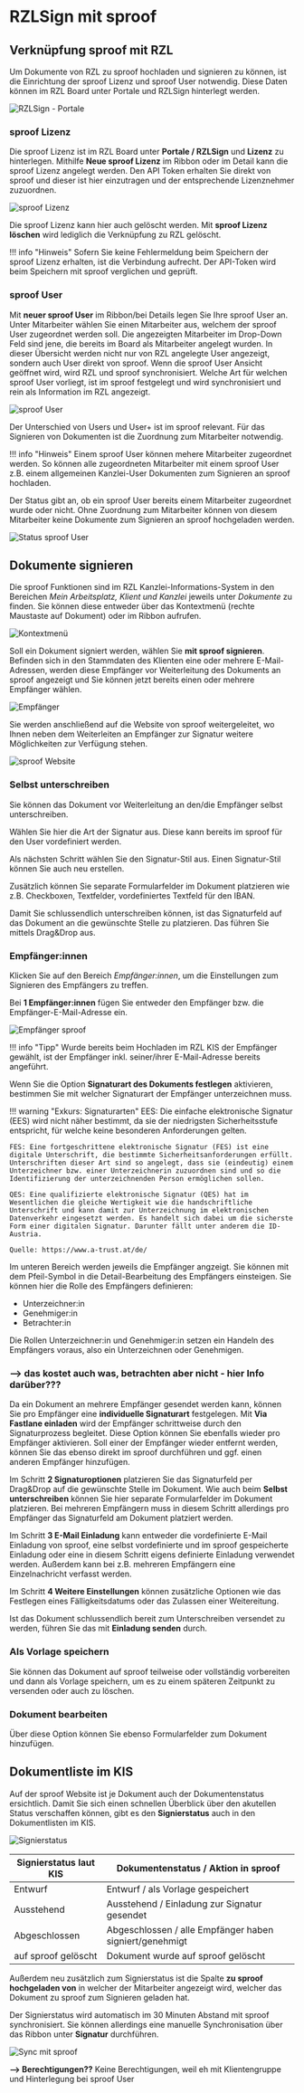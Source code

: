 # RZLSign mit sproof 

## Verknüpfung sproof mit RZL

Um Dokumente von RZL zu sproof hochladen und signieren zu können, ist die Einrichtung der sproof Lizenz und sproof User notwendig. Diese Daten können im RZL Board unter Portale und RZLSign hinterlegt werden.

![RZLSign - Portale](<img/Portale_RZLSign.png>)

### sproof Lizenz

Die sproof Lizenz ist im RZL Board unter **Portale / RZLSign** und **Lizenz** zu hinterlegen.
Mithilfe **Neue sproof Lizenz** im Ribbon oder im Detail kann die sproof Lizenz angelegt werden. Den API Token erhalten Sie direkt von sproof und dieser ist hier einzutragen und der entsprechende Lizenznehmer zuzuordnen.

![sproof Lizenz](<img/Lizenz.png>)

Die sproof Lizenz kann hier auch gelöscht werden. Mit **sproof Lizenz löschen** wird lediglich die Verknüpfung zu RZL gelöscht.

!!! info "Hinweis"
    Sofern Sie keine Fehlermeldung beim Speichern der sproof Lizenz erhalten, ist die Verbindung aufrecht. Der API-Token wird beim Speichern mit sproof verglichen und geprüft.

### sproof User

Mit **neuer sproof User** im Ribbon/bei Details legen Sie Ihre sproof User an. Unter Mitarbeiter wählen Sie einen Mitarbeiter aus, welchem der sproof User zugeordnet werden soll. Die angezeigten Mitarbeiter im Drop-Down Feld sind jene, die bereits im Board als Mitarbeiter angelegt wurden.
In dieser Übersicht werden nicht nur von RZL angelegte User angezeigt, sondern auch User direkt von sproof. Wenn die sproof User Ansicht geöffnet wird, wird RZL und sproof synchronisiert. Welche Art für welchen sproof User vorliegt, ist im sproof festgelegt und wird synchronisiert und rein als Information im RZL angezeigt.

![sproof User](<img/User.png>)

Der Unterschied von Users und User+ ist im sproof relevant. Für das Signieren von Dokumenten ist die Zuordnung zum Mitarbeiter notwendig.

!!! info "Hinweis"
    Einem sproof User können mehere Mitarbeiter zugeordnet werden. So können alle zugeordneten Mitarbeiter mit einem sproof User z.B. einem allgemeinen Kanzlei-User Dokumenten zum Signieren an sproof hochladen.

Der Status gibt an, ob ein sproof User bereits einem Mitarbeiter zugeordnet wurde oder nicht. Ohne Zuordnung zum Mitarbeiter können von diesem Mitarbeiter keine Dokumente zum Signieren an sproof hochgeladen werden.

![Status sproof User](img/Status_User.png)

## Dokumente signieren

Die sproof Funktionen sind im RZL Kanzlei-Informations-System in den Bereichen *Mein Arbeitsplatz, Klient und Kanzlei* jeweils unter *Dokumente* zu finden. Sie können diese entweder über das Kontextmenü  (rechte Maustaste auf Dokument) oder im Ribbon aufrufen.

![Kontextmenü](<img/Kontextmenü.png>)

Soll ein Dokument signiert werden, wählen Sie **mit sproof signieren**.
Befinden sich in den Stammdaten des Klienten eine oder mehrere E-Mail-Adressen, werden diese Empfänger vor Weiterleitung des Dokuments an sproof angezeigt und Sie können jetzt bereits einen oder mehrere Empfänger wählen.

![Empfänger](<img/Empfänger wählen.png>)

Sie werden anschließend auf die Website von sproof weitergeleitet, wo Ihnen neben dem Weiterleiten an Empfänger zur Signatur weitere Möglichkeiten zur Verfügung stehen.

![sproof Website](<img/sproof Website.png>)

### Selbst unterschreiben

Sie können das Dokument vor Weiterleitung an den/die Empfänger selbst unterschreiben. 

Wählen Sie hier die Art der Signatur aus. Diese kann bereits im sproof für den User vordefiniert werden.

Als nächsten Schritt wählen Sie den Signatur-Stil aus. Einen Signatur-Stil können Sie auch neu erstellen.

Zusätzlich können Sie separate Formularfelder im Dokument platzieren wie z.B. Checkboxen, Textfelder, vordefiniertes Textfeld für den IBAN.

Damit Sie schlussendlich unterschreiben können, ist das Signaturfeld auf das Dokument an die gewünschte Stelle zu platzieren. Das führen Sie mittels Drag&Drop aus.

### Empfänger:innen

Klicken Sie auf den Bereich *Empfänger:innen*, um die Einstellungen zum Signieren des Empfängers zu treffen.

Bei **1 Empfänger:innen** fügen Sie entweder den Empfänger bzw. die Empfänger-E-Mail-Adresse ein.

![Empfänger sproof](<img/Empfänger bei sproof.png>)

!!! info "Tipp"
    Wurde bereits beim Hochladen im RZL KIS der Empfänger gewählt, ist der Empfänger inkl. seiner/ihrer E-Mail-Adresse bereits angeführt.

Wenn Sie die Option **Signaturart des Dokuments festlegen** aktivieren, bestimmen Sie mit welcher Signaturart der Empfänger unterzeichnen muss.

!!! warning "Exkurs: Signaturarten"
    EES: Die einfache elektronische Signatur (EES) wird nicht näher bestimmt, da sie der niedrigsten Sicherheitsstufe entspricht, für welche keine besonderen Anforderungen gelten.
    
    FES: Eine fortgeschrittene elektronische Signatur (FES) ist eine digitale Unterschrift, die bestimmte Sicherheitsanforderungen erfüllt. Unterschriften dieser Art sind so angelegt, dass sie (eindeutig) einem Unterzeichner bzw. einer Unterzeichnerin zuzuordnen sind und so die Identifizierung der unterzeichnenden Person ermöglichen sollen.
    
    QES: Eine qualifizierte elektronische Signatur (QES) hat im Wesentlichen die gleiche Wertigkeit wie die handschriftliche Unterschrift und kann damit zur Unterzeichnung im elektronischen Datenverkehr eingesetzt werden. Es handelt sich dabei um die sicherste Form einer digitalen Signatur. Darunter fällt unter anderem die ID-Austria.
    
    Quelle: https://www.a-trust.at/de/

Im unteren Bereich werden jeweils die Empfänger angzeigt. Sie können mit dem Pfeil-Symbol in die Detail-Bearbeitung des Empfängers einsteigen. Sie können hier die Rolle des Empfängers definieren:

* Unterzeichner:in
* Genehmiger:in
* Betrachter:in

Die Rollen Unterzeichner:in und Genehmiger:in setzen ein Handeln des Empfängers voraus, also ein Unterzeichnen oder Genehmigen.
### **--> das kostet auch was, betrachten aber nicht - hier Info darüber???** 

Da ein Dokument an mehrere Empfänger gesendet werden kann, können Sie pro Empfänger eine **individuelle Signaturart** festgelegen.
Mit **Via Fastlane einladen** wird der Empfänger schrittweise durch den Signaturprozess begleitet. Diese Option können Sie ebenfalls wieder pro Empfänger aktivieren.
Soll einer der Empfänger wieder entfernt werden, können Sie das ebenso direkt im sproof durchführen und ggf. einen anderen Empfänger hinzufügen.

Im Schritt **2 Signaturoptionen** platzieren Sie das Signaturfeld per Drag&Drop auf die gewünschte Stelle im Dokument. Wie auch beim **Selbst unterschreiben** können Sie hier separate Formularfelder im Dokument platzieren.
Bei mehreren Empfängern muss in diesem Schritt allerdings pro Empfänger das Signaturfeld am Dokument platziert werden.

Im Schritt **3 E-Mail Einladung** kann entweder die vordefinierte E-Mail Einladung von sproof, eine selbst vordefinierte und im sproof gespeicherte Einladung oder eine in diesem Schritt eigens definierte Einladung verwendet werden.
Außerdem kann bei z.B. mehreren Empfängern eine Einzelnachricht verfasst werden.

Im Schritt **4 Weitere Einstellungen** können zusätzliche Optionen wie das Festlegen eines Fälligkeitsdatums oder das Zulassen einer Weitereitung.

Ist das Dokument schlussendlich bereit zum Unterschreiben versendet zu werden, führen Sie das mit **Einladung senden** durch.

### Als Vorlage speichern
Sie können das Dokument auf sproof teilweise oder vollständig vorbereiten und dann als Vorlage speichern, um es zu einem späteren Zeitpunkt zu versenden oder auch zu löschen.

### Dokument bearbeiten
Über diese Option können Sie ebenso Formularfelder zum Dokument hinzufügen. 

## Dokumentliste im KIS
Auf der sproof Website ist je Dokument auch der Dokumentenstatus ersichtlich. Damit Sie sich einen schnellen Überblick über den akutellen Status verschaffen können, gibt es den **Signierstatus** auch in den Dokumentlisten im KIS.

![Signierstatus](<img/Signierstatus.png>)

| Signierstatus laut KIS | Dokumentenstatus / Aktion in sproof                     |
| ---------------------- | ------------------------------------------------------- |
| Entwurf                | Entwurf / als Vorlage gespeichert                       |
| Ausstehend             | Ausstehend / Einladung zur Signatur gesendet            |
| Abgeschlossen          | Abgeschlossen / alle Empfänger haben signiert/genehmigt |
| auf sproof gelöscht    | Dokument wurde auf sproof gelöscht                      |

Außerdem neu zusätzlich zum Signierstatus ist die Spalte **zu sproof hochgeladen von** in welcher der Mitarbeiter angezeigt wird, welcher das Dokument zu sproof zum Signieren geladen hat.

Der Signierstatus wird automatisch im 30 Minuten Abstand mit sproof synchronisiert. Sie können allerdings eine manuelle Synchronisation über das Ribbon unter **Signatur** durchführen. 

![Sync mit sproof](<img/Signatur Ribbon.png>)






**--> Berechtigungen??**
Keine Berechtigungen, weil eh mit Klientengruppe und Hinterlegung bei sproof User

